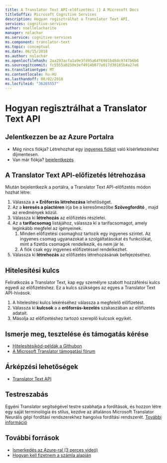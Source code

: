```yaml
---
title: A Translator Text API-előfizetési |} A Microsoft Docs
titleSuffix: Microsoft Cognitive Services
description: Hogyan regisztrálhat a Translator Text API.
services: cognitive-services
author: noellelacharite
manager: nolachar
ms.service: cognitive-services
ms.component: translator-text
ms.topic: conceptual
ms.date: 06/15/2018
ms.author: nolachar
ms.openlocfilehash: 2aa293acfa1a9e3fd95a64f6981bd8dc9747b6b6
ms.sourcegitcommit: fc5555a0250e3ef4914b077e017d30185b4a27e6
ms.translationtype: MT
ms.contentlocale: hu-HU
ms.lasthandoff: 08/02/2018
ms.locfileid: "36265557"
---
```

# <a name="how-to-sign-up-for-the-translator-text-api"></a>Hogyan regisztrálhat a Translator Text API

## <a name="sign-in-to-the-azure-portal"></a>Jelentkezzen be az Azure Portalra

- Még nincs fiókja? Létrehozhat egy [ingyenes fiókot](https://azure.microsoft.com/free/) való kísérletezéshez díjmentesen.
- Van már fiókja? [bejelentkezés](https://ms.portal.azure.com/)

## <a name="create-a-subscription-to-the-translator-text-api"></a>A Translator Text API-előfizetés létrehozása

Miután bejelentkezik a portálra, a Translator Text API-előfizetés módon hozhat létre:

1. Válassza a **+ Erőforrás létrehozása** lehetőséget.
1. Az a **keresés a piactéren** írja be a keresőmezőbe **Szövegfordító** , majd az eredmények közül.
1. Válassza ki **létrehozás** az előfizetés részletei.
1. Az a **tarifacsomag** listájához, válassza ki a tarifacsomagot, amely leginkább megfelel az igényeinek.
    1. Minden előfizetési csomaghoz tartozik egy ingyenes szintet. Az ingyenes csomag ugyanazokat a szolgáltatásokat és funkciókat, mint a fizetős csomagok rendelkezik, és nem jár le.
    1. A fiók csak egy ingyenes előfizetéssel rendelkezhet.
1. Válassza ki **létrehozás** az előfizetés létrehozásának befejezéséhez.

## <a name="authentication-key"></a>Hitelesítési kulcs

Feliratkozás a Translator Text, kap egy személyre szabott hozzáférési kulcs egyedi az előfizetéshez. Ez a kulcs szükséges az egyes a Translator Text API-hívások.

1. A hitelesítési kulcs lekéréséhez válassza a megfelelő előfizetést.
1. Válassza ki **kulcsok** a a **erőforrás-kezelés** szakaszában az előfizetés adatait.
1. Másolja az előfizetéshez tartozó szereplő kulcsok egyikét.

## <a name="learn-test-and-get-support"></a>Ismerje meg, tesztelése és támogatás kérése

- [Hitelesítésikód-példák a Githubon](https://github.com/MicrosoftTranslator)
- [A Microsoft Translator támogatási fórum](http://www.aka.ms/TranslatorForum)

## <a name="pricing-options"></a>Árképzési lehetőségek

- [Translator Text API](https://azure.microsoft.com/pricing/details/cognitive-services/translator-text-api/)

## <a name="customization"></a>Testreszabás

Egyéni Translator segítségével testre szabhatja a fordítások, és hozzon létre egy saját terminológia és stílus, kezdve az általános Microsoft Translator Neurális gépi fordítási rendszerekhez hangolva fordítási rendszerét. [További információ](customization.md)

## <a name="additional-resources"></a>További források

- [Ismerkedés az Azure-ral (3 perces videó)](https://azure.microsoft.com/get-started/?b=16.24)
- [Hogyan kell fizetnem a számla alapján](https://azure.microsoft.com/pricing/invoicing/)
